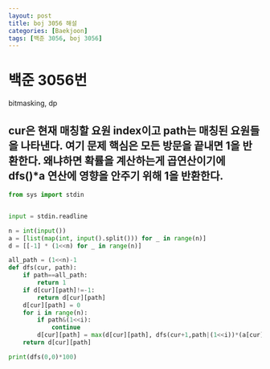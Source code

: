 ```yaml
---
layout: post
title: boj 3056 해설
categories: [Baekjoon]
tags: [백준 3056, boj 3056]
---
```


백준 3056번
======

bitmasking, dp

cur은 현재 매칭할 요원 index이고 path는 매칭된 요원들을 나타낸다. 여기 문제 핵심은 모든 방문을 끝내면 1을 반환한다. 왜냐하면 확률을 계산하는게 곱연산이기에 dfs()*a 연산에 영향을 안주기 위해 1을 반환한다. 
-----

```python
from sys import stdin


input = stdin.readline

n = int(input())
a = [list(map(int, input().split())) for _ in range(n)]
d = [[-1] * (1<<n) for _ in range(n)]

all_path = (1<<n)-1
def dfs(cur, path):
    if path==all_path:
        return 1
    if d[cur][path]!=-1:
        return d[cur][path]
    d[cur][path] = 0
    for i in range(n):
        if path&(1<<i):
            continue
        d[cur][path] = max(d[cur][path], dfs(cur+1,path|(1<<i))*(a[cur][i])/100)
    return d[cur][path]

print(dfs(0,0)*100)
```